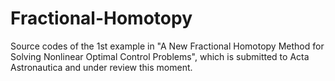 # Fractional-Homotopy
Source codes of the 1st example in "A New Fractional Homotopy Method for Solving Nonlinear Optimal Control Problems", which is submitted to Acta Astronautica and under review this moment.
